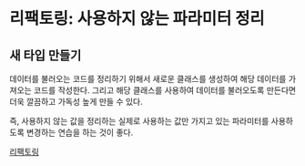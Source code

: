 # 리팩토링: 사용하지 않는 파라미터 정리

## 새 타입 만들기
데이터를 불러오는 코드를 정리하기 위해서 새로운 클래스를 생성하여 해당 데이터를 가져오는 코드를 작성한다. 그리고 해당 클래스를 사용하여 데이터를 불러오도록 만든다면 더욱 깔끔하고 가독성 높게 만들 수 있다.   

즉, 사용하지 않는 값을 정리하는 실제로 사용하는 값만 가지고 있는 파라미터를 사용하도록 변경하는 연습을 하는 것이 좋다.

[리팩토링](https://www.youtube.com/watch?v=Z1W53PcdbHo)